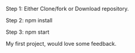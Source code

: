 Step 1: Either Clone/fork or Download repository.

Step 2: npm install

Step 3: npm start

My first project, would love some feedback.
